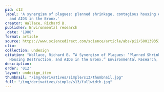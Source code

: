 ```yaml
---
pid: s13
label: 'A synergism of plagues: planned shrinkage, contagious housing destruction,
  and AIDS in the Bronx.'
creator: Wallace, Richard B.
publisher: Environmental research
_date: '1988'
format: article
source: https://www.sciencedirect.com/science/article/abs/pii/S0013935188800185?via%3Dihub
clio:
collection: undesign
citation: "Wallace, Richard B. “A Synergism of Plagues: ‘Planned Shrinkage,’ Contagious
  Housing Destruction, and AIDS in the Bronx.” Environmental Research, 1988. https://doi.org/10.1016/S0013-9351(88)80018-5."
description:
order: '012'
layout: undesign_item
thumbnail: "/img/derivatives/simple/s13/thumbnail.jpg"
full: "/img/derivatives/simple/s13/fullwidth.jpg"
---
```

